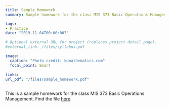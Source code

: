 ```yaml
---
title: Sample Homework
summary: Sample homework for the class MIS 373 Basic Operations Management.

tags: 
- Practice
date: "2019-11-04T00:00:00Z"

# Optional external URL for project (replaces project detail page).
#external_link: /files/syllabus.pdf

image:
  caption: "Photo credit: kpmathematics.com"
  focal_point: Smart

links:
url_pdf: "/files/sample_homework.pdf"
---
```


This is a sample homework for the class MIS 373 Basic Operations Management. Find the file [here](/files/sample_slides.pptx).
